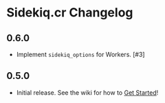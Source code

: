 # Sidekiq.cr Changelog

0.6.0
----------

- Implement `sidekiq_options` for Workers. [#3]


0.5.0
----------

- Initial release.  See the wiki for how to [Get Started](https://github.com/mperham/sidekiq.cr/wiki/Getting-Started)!
